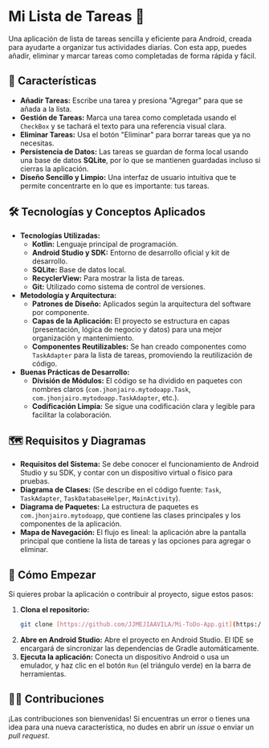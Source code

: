 # Mi Lista de Tareas 📝

Una aplicación de lista de tareas sencilla y eficiente para Android, creada para ayudarte a organizar tus actividades diarias. Con esta app, puedes añadir, eliminar y marcar tareas como completadas de forma rápida y fácil.

## 🌟 Características

* **Añadir Tareas:** Escribe una tarea y presiona "Agregar" para que se añada a la lista.
* **Gestión de Tareas:** Marca una tarea como completada usando el `CheckBox` y se tachará el texto para una referencia visual clara.
* **Eliminar Tareas:** Usa el botón "Eliminar" para borrar tareas que ya no necesitas.
* **Persistencia de Datos:** Las tareas se guardan de forma local usando una base de datos **SQLite**, por lo que se mantienen guardadas incluso si cierras la aplicación.
* **Diseño Sencillo y Limpio:** Una interfaz de usuario intuitiva que te permite concentrarte en lo que es importante: tus tareas.

## 🛠️ Tecnologías y Conceptos Aplicados

* **Tecnologías Utilizadas:**
    * **Kotlin:** Lenguaje principal de programación.
    * **Android Studio y SDK:** Entorno de desarrollo oficial y kit de desarrollo.
    * **SQLite:** Base de datos local.
    * **RecyclerView:** Para mostrar la lista de tareas.
    * **Git:** Utilizado como sistema de control de versiones.
* **Metodología y Arquitectura:**
    * **Patrones de Diseño:** Aplicados según la arquitectura del software por componente.
    * **Capas de la Aplicación:** El proyecto se estructura en capas (presentación, lógica de negocio y datos) para una mejor organización y mantenimiento.
    * **Componentes Reutilizables:** Se han creado componentes como `TaskAdapter` para la lista de tareas, promoviendo la reutilización de código.
* **Buenas Prácticas de Desarrollo:**
    * **División de Módulos:** El código se ha dividido en paquetes con nombres claros (`com.jhonjairo.mytodoapp.Task`, `com.jhonjairo.mytodoapp.TaskAdapter`, etc.).
    * **Codificación Limpia:** Se sigue una codificación clara y legible para facilitar la colaboración.

## 🗺️ Requisitos y Diagramas

* **Requisitos del Sistema:** Se debe conocer el funcionamiento de Android Studio y su SDK, y contar con un dispositivo virtual o físico para pruebas.
* **Diagrama de Clases:** (Se describe en el código fuente: `Task`, `TaskAdapter`, `TaskDatabaseHelper`, `MainActivity`).
* **Diagrama de Paquetes:** La estructura de paquetes es `com.jhonjairo.mytodoapp`, que contiene las clases principales y los componentes de la aplicación.
* **Mapa de Navegación:** El flujo es lineal: la aplicación abre la pantalla principal que contiene la lista de tareas y las opciones para agregar o eliminar.

## 🚀 Cómo Empezar

Si quieres probar la aplicación o contribuir al proyecto, sigue estos pasos:

1.  **Clona el repositorio:**
    ```bash
    git clone [https://github.com/JJMEJIAAVILA/Mi-ToDo-App.git](https://github.com/JJMEJIAAVILA/Mi-ToDo-App.git)
    ```
2.  **Abre en Android Studio:**
    Abre el proyecto en Android Studio. El IDE se encargará de sincronizar las dependencias de Gradle automáticamente.
3.  **Ejecuta la aplicación:**
    Conecta un dispositivo Android o usa un emulador, y haz clic en el botón `Run` (el triángulo verde) en la barra de herramientas.

## 🧑‍💻 Contribuciones

¡Las contribuciones son bienvenidas! Si encuentras un error o tienes una idea para una nueva característica, no dudes en abrir un *issue* o enviar un *pull request*.